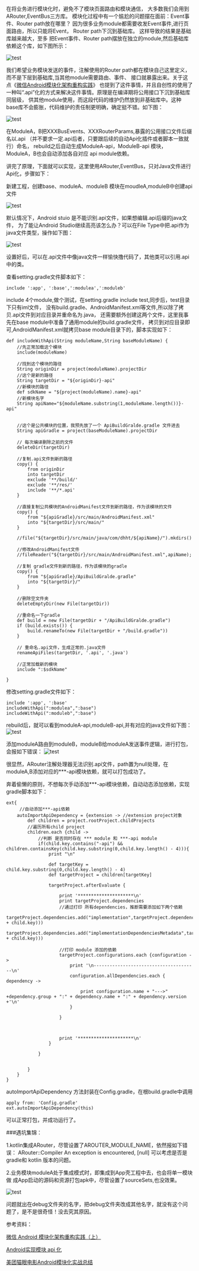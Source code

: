 
在将业务进行模块化时，避免不了模块页面路由和模块通信，
大多数我们会用到ARouter,EventBus三方库。
模块化过程中有一个尴尬的问题摆在面前：Event事件、Router path放在哪里？
因为很多业务module都需要收发Event事件,进行页面路由，所以只能将Event，
Router path下沉到基础库。
这样导致的结果是基础库越来越大，至多 把Event事件、Router path摆放在独立的module,然后基础库依赖这个库，如下图所示：

![test](./pictures/Android模块化架构图1.png)

我们希望业务模块发送的事件，注解使用的Router path都在模块自己这里定义，而不是下层到基础库,当其他module需要路由、事件、
接口就暴露出来。关于这点《[微信Android模块化架构重构实践](https://cloud.tencent.com/developer/article/1005631)》
也提到了这件事情，并且自创性的使用了一种叫“.api”化的方式来解决这件事情。原理是在编译期将公用接口下沉到基础库同层级，
供其他module使用，而这段代码的维护仍然放到非基础库中。这种base库不会膨胀，代码维护的责任制更明确，确定挺不错。如下图：

![test](./pictures/Android模块化架构图2.png)

在ModuleA，B把XXXBusEvents、XXXRouterParams,暴露的公用接口文件后缀名以.api
（并不要求一定.api后者，只要跟后续的自动Api化插件或者脚本一致就行）命名，
rebuild之后自动生成ModuleA-api，ModuleB-api 模块，ModuleA，B也会自动添加各自对应 api module依赖。

讲完了原理，下面就可以实现，这里使用ARouter,EventBus，只对Java文件进行Api化，步骤如下：

新建工程，创建base、moduleA、moduleB 模块在moudleA,moduleB中创建api文件

![test](./pictures/3.png)

默认情况下，Android stuio 是不能识别.api文件，如果想编辑.api后缀的java文件，
为了能让Android Studio继续高亮该怎么办？可以在File Type中把.api作为java文件类型，操作如下图：

![test](./pictures/4.png)

设置好后，可以在.api文件中像java文件一样愉快撸代码了，其他类可以引用.api中的类。

查看setting.gradle文件脚本如下：
```
include ':app', ':base',':modulea',':moduleb'
```
include 4个module,做个测试，在setting.gradle include test,同步后，test目录下只有iml文件，
没有build.gradle、AndroidManifest.xml等文件,所以除了拷贝.api文件到对应目录并重命名为.java，
还需要额外创建这两个文件，这里我事先在base module中准备了通用module的build.gradle文件，
拷贝到对应目录即可,AndroidManifest.xml就拷贝base module目录下的，脚本实现如下：
```
def includeWithApi(String moduleName,String baseModuleName) {
    //先正常加载这个模块
    include(moduleName)

    //找到这个模块的路径
    String originDir = project(moduleName).projectDir
    //这个是新的路径
    String targetDir = "${originDir}-api"
    //新模块的路径
    def sdkName = "${project(moduleName).name}-api"
    //新模块名字
    String apiName="${moduleName.substring(1,moduleName.length())}-api"


    //这个是公共模块的位置，我预先放了一个 ApiBuildGralde.gradle 文件进去
    String apiGradle = project(baseModuleName).projectDir

    // 每次编译删除之前的文件
    deleteDir(targetDir)

    //复制.api文件到新的路径
    copy() {
        from originDir
        into targetDir
        exclude '**/build/'
        exclude '**/res/'
        include '**/*.api'
    }

    //直接复制公共模块的AndroidManifest文件到新的路径，作为该模块的文件
    copy() {
        from "${apiGradle}/src/main/AndroidManifest.xml"
        into "${targetDir}/src/main/"
    }

    //file("${targetDir}/src/main/java/com/dhht/${apiName}/").mkdirs()

    //修改AndroidManifest文件
    //fileReader("${targetDir}/src/main/AndroidManifest.xml",apiName);

    //复制 gradle文件到新的路径，作为该模块的gradle
    copy() {
        from "${apiGradle}/ApiBuildGralde.gradle"
        into "${targetDir}/"
    }

    //删除空文件夹
    deleteEmptyDir(new File(targetDir))

    //重命名一下gradle
    def build = new File(targetDir + "/ApiBuildGralde.gradle")
    if (build.exists()) {
        build.renameTo(new File(targetDir + "/build.gradle"))
    }

    // 重命名.api文件，生成正常的.java文件
    renameApiFiles(targetDir, '.api', '.java')

    //正常加载新的模块
    include ":$sdkName"

}
```

修改setting.gradle文件如下：
```
include ':app', ':base'
includeWithApi(":modulea",":base")
includeWithApi(":moduleb",":base")
```

rebuild后，就可以看到moduleA-api,moduleB-api,并有对应的java文件如下图：
![test](./pictures/5.png)



添加moduleA路由到moduleB，moduleB给moduleA发送事件逻辑，进行打包，会报如下错误：
![test](./pictures/5.png)

很显然，ARouter注解处理器无法识别.api文件，path置为null处理，在moduleA,B添加对应的***-api模块依赖，就可以打包成功了。

奔着偷懒的原则，不想每次手动添加***-api模块依赖，自动动态添加依赖，实现gradle脚本如下：
```
ext{
     //自动添加***-api依赖
    autoImportApiDependency = {extension -> //extension project对象
        def children = project.rootProject.childProjects
        //遍历所有child project
        children.each {child ->
            //判断 是否同时存在 *** module 和 ***-api module
            if(child.key.contains("-api") && children.containsKey(child.key.substring(0,child.key.length() - 4))){
                print "\n"

                def targetKey = child.key.substring(0,child.key.length() - 4)
                def targetProject = children[targetKey]

                targetProject.afterEvaluate {

                    print '*********************\n'
                    print targetProject.dependencies
                    //通过打印 所有dependencies，推断需要添加如下两个依赖
                    targetProject.dependencies.add("implementation",targetProject.dependencies.create(project(":" + child.key)))
                    targetProject.dependencies.add("implementationDependenciesMetadata",targetProject.dependencies.create(project(":" + child.key)))

                    //打印 module 添加的依赖
                    targetProject.configurations.each {configuration ->
                        print '\n---------------------------------------\n'
                        configuration.allDependencies.each { dependency ->

                            print configuration.name + "--->" +dependency.group + ":" + dependency.name + ":" + dependency.version +'\n'
                        }

                    }



                    print '*********************\n'
                }

            }


        }
    }
}
```

autoImportApiDependency 方法封装在Config.gradle，在根build.gradle中调用
```
apply from: 'Config.gradle'
ext.autoImportApiDependency(this)
```

可以正常打包，并成功运行了。

###遇坑集锦：

1.kotlin集成ARouter，尽管设置了AROUTER_MODULE_NAME，依然报如下错误：
ARouter::Compiler An exception is encountered, [null] 
可以考虑是否是gradle和 kotlin 版本的问题。

2.业务模块moduleA处于集成模式时，即集成到App壳工程中去，也会将单一模块做
成App启动的源码和资源打包apk中，尽管设置了sourceSets,也没效果。

![test](./pictures/7.png)

问题就出在debug文件夹的名字，把debug文件夹改成其他名字，就没有这个问题了，是不是很奇怪！没去究其原因。

参考资料：

[微信 Android 模块化架构重构实践（上）](https://cloud.tencent.com/developer/article/1005631)

[Android实现模块 api 化](https://www.jianshu.com/p/c4d1704f9680)

[美团猫眼电影Android模块化实战总结](https://www.jianshu.com/p/393b8e3c0cfa)



